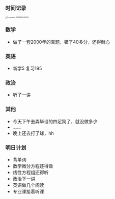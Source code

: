 ### 时间记录

<img src="https://raw.githubusercontent.com/Kong-PR/Typora-picture/master/img/Screenshot_20200928_225415.jpg" alt="Screenshot_20200928_225415" style="zoom:33%;" />

### 数学

- 做了一套2000年的真题，错了40多分，还得耐心

### 英语

- 新学5 复习195

### 政治

- 听了一讲

### 其他

- 今天下午去弄毕设的四足狗了，就没做多少
- <img src="../../../../Documents/Tencent Files/376634352/FileRecv/MobileFile/IMG_20200928_171957.jpg" alt="IMG_20200928_171957" style="zoom: 15%;" />
- 晚上还去打了球，hh

### 明日计划

- 背单词
- 数学微分方程还得做
- 线性方程组还得听
- 政治下一讲
- 英语做几个阅读
- 专业课接着听课

